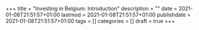 +++
title = "Investing in Belgium: Introduction"
description = ""
date = 2021-01-08T21:51:57+01:00
lastmod = 2021-01-08T21:51:57+01:00
publishdate = 2021-01-08T21:51:57+01:00
tags = []
categories = []
draft = true
+++

